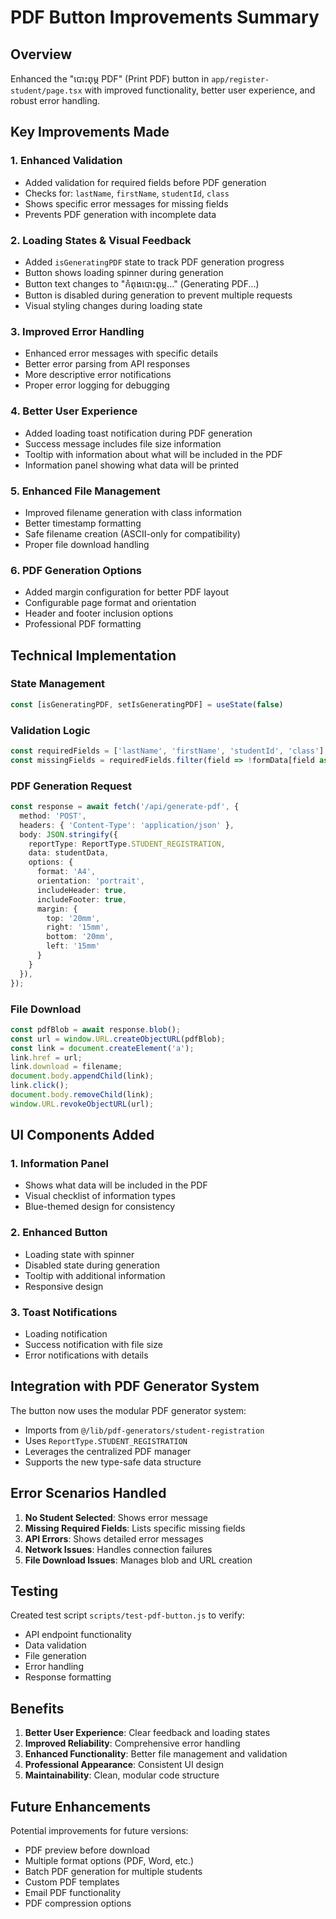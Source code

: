 # PDF Button Improvements Summary

## Overview
Enhanced the "បោះពុម្ភ PDF" (Print PDF) button in `app/register-student/page.tsx` with improved functionality, better user experience, and robust error handling.

## Key Improvements Made

### 1. **Enhanced Validation**
- Added validation for required fields before PDF generation
- Checks for: `lastName`, `firstName`, `studentId`, `class`
- Shows specific error messages for missing fields
- Prevents PDF generation with incomplete data

### 2. **Loading States & Visual Feedback**
- Added `isGeneratingPDF` state to track PDF generation progress
- Button shows loading spinner during generation
- Button text changes to "កំពុងបោះពុម្ភ..." (Generating PDF...)
- Button is disabled during generation to prevent multiple requests
- Visual styling changes during loading state

### 3. **Improved Error Handling**
- Enhanced error messages with specific details
- Better error parsing from API responses
- More descriptive error notifications
- Proper error logging for debugging

### 4. **Better User Experience**
- Added loading toast notification during PDF generation
- Success message includes file size information
- Tooltip with information about what will be included in the PDF
- Information panel showing what data will be printed

### 5. **Enhanced File Management**
- Improved filename generation with class information
- Better timestamp formatting
- Safe filename creation (ASCII-only for compatibility)
- Proper file download handling

### 6. **PDF Generation Options**
- Added margin configuration for better PDF layout
- Configurable page format and orientation
- Header and footer inclusion options
- Professional PDF formatting

## Technical Implementation

### State Management
```typescript
const [isGeneratingPDF, setIsGeneratingPDF] = useState(false)
```

### Validation Logic
```typescript
const requiredFields = ['lastName', 'firstName', 'studentId', 'class'];
const missingFields = requiredFields.filter(field => !formData[field as keyof typeof formData]);
```

### PDF Generation Request
```typescript
const response = await fetch('/api/generate-pdf', {
  method: 'POST',
  headers: { 'Content-Type': 'application/json' },
  body: JSON.stringify({
    reportType: ReportType.STUDENT_REGISTRATION,
    data: studentData,
    options: {
      format: 'A4',
      orientation: 'portrait',
      includeHeader: true,
      includeFooter: true,
      margin: {
        top: '20mm',
        right: '15mm',
        bottom: '20mm',
        left: '15mm'
      }
    }
  }),
});
```

### File Download
```typescript
const pdfBlob = await response.blob();
const url = window.URL.createObjectURL(pdfBlob);
const link = document.createElement('a');
link.href = url;
link.download = filename;
document.body.appendChild(link);
link.click();
document.body.removeChild(link);
window.URL.revokeObjectURL(url);
```

## UI Components Added

### 1. **Information Panel**
- Shows what data will be included in the PDF
- Visual checklist of information types
- Blue-themed design for consistency

### 2. **Enhanced Button**
- Loading state with spinner
- Disabled state during generation
- Tooltip with additional information
- Responsive design

### 3. **Toast Notifications**
- Loading notification
- Success notification with file size
- Error notifications with details

## Integration with PDF Generator System

The button now uses the modular PDF generator system:
- Imports from `@/lib/pdf-generators/student-registration`
- Uses `ReportType.STUDENT_REGISTRATION`
- Leverages the centralized PDF manager
- Supports the new type-safe data structure

## Error Scenarios Handled

1. **No Student Selected**: Shows error message
2. **Missing Required Fields**: Lists specific missing fields
3. **API Errors**: Shows detailed error messages
4. **Network Issues**: Handles connection failures
5. **File Download Issues**: Manages blob and URL creation

## Testing

Created test script `scripts/test-pdf-button.js` to verify:
- API endpoint functionality
- Data validation
- File generation
- Error handling
- Response formatting

## Benefits

1. **Better User Experience**: Clear feedback and loading states
2. **Improved Reliability**: Comprehensive error handling
3. **Enhanced Functionality**: Better file management and validation
4. **Professional Appearance**: Consistent UI design
5. **Maintainability**: Clean, modular code structure

## Future Enhancements

Potential improvements for future versions:
- PDF preview before download
- Multiple format options (PDF, Word, etc.)
- Batch PDF generation for multiple students
- Custom PDF templates
- Email PDF functionality
- PDF compression options
